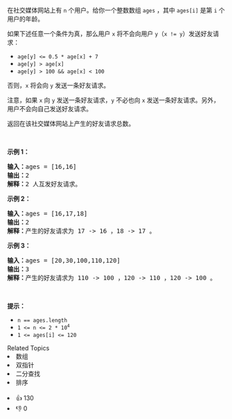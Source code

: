 <p>在社交媒体网站上有 <code>n</code> 个用户。给你一个整数数组 <code>ages</code> ，其中 <code>ages[i]</code> 是第 <code>i</code> 个用户的年龄。</p>

<p>如果下述任意一个条件为真，那么用户 <code>x</code> 将不会向用户 <code>y</code>（<code>x != y</code>）发送好友请求：</p>

<ul>
	<li><code>age[y] &lt;= 0.5 * age[x] + 7</code></li>
	<li><code>age[y] &gt; age[x]</code></li>
	<li><code>age[y] &gt; 100 &amp;&amp; age[x] &lt; 100</code></li>
</ul>

<p>否则，<code>x</code> 将会向 <code>y</code> 发送一条好友请求。</p>

<p>注意，如果 <code>x</code> 向 <code>y</code> 发送一条好友请求，<code>y</code> 不必也向 <code>x</code> 发送一条好友请求。另外，用户不会向自己发送好友请求。</p>

<p>返回在该社交媒体网站上产生的好友请求总数。</p>

<p>&nbsp;</p>

<p><strong>示例 1：</strong></p>

<pre>
<strong>输入：</strong>ages = [16,16]
<strong>输出：</strong>2
<strong>解释：</strong>2 人互发好友请求。
</pre>

<p><strong>示例 2：</strong></p>

<pre>
<strong>输入：</strong>ages = [16,17,18]
<strong>输出：</strong>2
<strong>解释：</strong>产生的好友请求为 17 -&gt; 16 ，18 -&gt; 17 。
</pre>

<p><strong>示例 3：</strong></p>

<pre>
<strong>输入：</strong>ages = [20,30,100,110,120]
<strong>输出：</strong>3
<strong>解释：</strong>产生的好友请求为 110 -&gt; 100 ，120 -&gt; 110 ，120 -&gt; 100 。
</pre>

<p>&nbsp;</p>

<p><strong>提示：</strong></p>

<ul>
	<li><code>n == ages.length</code></li>
	<li><code>1 &lt;= n &lt;= 2 * 10<sup>4</sup></code></li>
	<li><code>1 &lt;= ages[i] &lt;= 120</code></li>
</ul>
<div><div>Related Topics</div><div><li>数组</li><li>双指针</li><li>二分查找</li><li>排序</li></div></div><br><div><li>👍 130</li><li>👎 0</li></div>